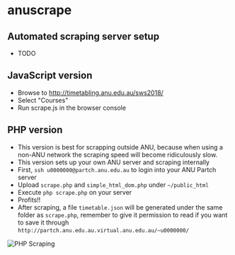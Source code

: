 # anuscrape

## Automated scraping server setup
* TODO

## JavaScript version
* Browse to http://timetabling.anu.edu.au/sws2018/
* Select "Courses"
* Run scrape.js in the browser console

## PHP version
* This version is best for scrapping outside ANU, because when using a non-ANU network the scraping speed will become ridiculously slow.
* This version sets up your own ANU server and scraping internally
* First, `ssh u0000000@partch.anu.edu.au` to login into your ANU Partch server
* Upload `scrape.php` and `simple_html_dom.php` under `~/public_html`
* Execute `php scrape.php` on your server
* Profits!!
* After scraping, a file `timetable.json` will be generated under the same folder as `scrape.php`, remember to give it permission to read if you want to save it through `http://partch.anu.edu.au.virtual.anu.edu.au/~u0000000/`


![PHP Scraping](http://i.imgur.com/73Dfax0.png)
